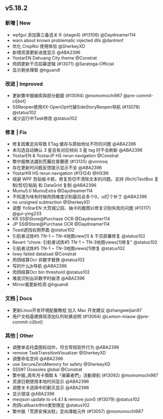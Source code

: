 ## v5.18.2

### 新增 | New

* wpfgui 添加第三备选关卡 (stage4) (#13106) @Daydreamer114
* warn about known problematic injected dlls @dantmnf
* 优化 CropRoi 使用体验 @SherkeyXD
* 新增资源更新进度显示 @ABA2396
* YostarEN Dahuang City theme @Constrat
* 肉鸽更新干员招募逻辑 (#13071) @Saratoga-Official
* 显示剩余理智 @hguandl

### 改进 | Improved

* 更新繁中服線索與部分截圖 (#13094) @momomochi987 @pre-commit-ci[bot]
* SSReopen使用XX-OpenOpt代替SideStoryReopen导航 (#13078) @status102
* 减少运行中Task修改 @status102

### 修复 | Fix

* 修复因重定向导致 ETag 缓存与原始地址不符的问题 @ABA2396
* 未勾选自动确认 3 星且有对应倾向 3 星 tag 时不会刷新 @ABA2396
* YostarEN & YostarJP HS rerun navigation @Constrat
* 繁中服無法識別荒蕪拉普蘭德 (#13125) @vonnoq
* 存在更新时问题反馈提示显示不全 @ABA2396
* YostarKR HS rerun navigation (#13124) @HX3N
* 规避 WPF 剪贴板卡顿，修复剪切不清除文本的问题。支持 (Rich)TextBox 复制/剪切/粘贴 和 DataGrid 复制 @ABA2396
* Mumu5.0 MumuExtra @Daydreamer114
* 不知道为啥有时候肉鸽难度识别最后会多个0，ui打个补丁 @ABA2396
* no unsigned subtraction @SherkeyXD
* 调整 YoStarEN 大荒城公招、抽卡的截图以修复识别失败的问题 (#13117) @gui-ying233
* KR SS@Store@Purchase OCR @Daydreamer114
* JP SS@Store@Purchase OCR @Daydreamer114
* Toast遮挡右侧界面 @status102
* 引航者试炼#5 TN-1 ~ TN-4地图view[1] & 干员部署修复 @status102
* Revert "chore: 引航者试炼#5 TN-1 ~ TN-3地图views[1]修复" @status102
* 引航者试炼#5 TN-1 ~ TN-3地图views[1]修复 @status102
* txwy failed dataload @Constrat
* 肉鸽结算Ocr 非数字替换 @status102
* 写的什么jb导航 @ABA2396
* 肉鸽结算Ocr bin threshold @status102
* 难度识别出非数字时崩溃 @ABA2396
* Mirror酱更新检测 @hguandl

### 文档 | Docs

* 更新Linux开发环境配置教程 加入 Mac 开发建议 @zhangweijian97
* 用户文档基建换班添加队列轮换说明 (#13064) @Lemon-miaow @pre-commit-ci[bot]

### 其他 | Other

* 调整单击托盘图标动作，符合常规软件行为 @ABA2396
* remove TaskTransitionVisualizer @SherkeyXD
* 调整命名空间 @ABA2396
* use SecureZeroMemory for safety @SherkeyXD
* SSS#7 Dossoles global @Constrat
* 繁中服_周年月卡領取 &「揭幕者們」活動導航 (#13092) @momomochi987
* 资源日期使用本地时间显示 @ABA2396
* 调整关卡选择中的剿灭显示 @ABA2396
* 显示错误 @ABA2396
* meojson update to v4.4.1 & remove json5 (#13079) @status102
* 肉鸽callback中Int类型限定 @status102
* 繁中服「荒原安保派駐」定向導能元件 (#13057) @momomochi987
